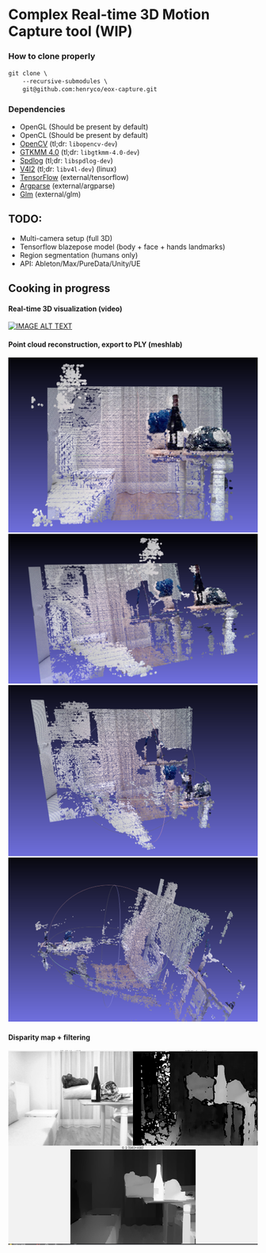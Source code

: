 # Complex Real-time 3D Motion Capture tool (WIP)
### How to clone properly
```shell
git clone \
    --recursive-submodules \
    git@github.com:henryco/eox-capture.git
  ```

### Dependencies
- OpenGL (Should be present by default)
- OpenCL (Should be present by default)
- [OpenCV](https://opencv.org/get-started) (tl;dr: `libopencv-dev`)
- [GTKMM 4.0](https://gtkmm.org/en/download.html) (tl;dr: `libgtkmm-4.0-dev`)
- [Spdlog](https://github.com/gabime/spdlog) (tl;dr: `libspdlog-dev`)
- [V4l2](https://trac.gateworks.com/wiki/linux/v4l2) (tl;dr: `libv4l-dev`) (linux)
- [TensorFlow](https://github.com/tensorflow/tensorflow) (external/tensorflow)
- [Argparse](https://github.com/p-ranav/argparse#positional-arguments) (external/argparse)
- [Glm](https://github.com/g-truc/glm) (external/glm)

## TODO:
- Multi-camera setup (full 3D)
- Tensorflow blazepose model (body + face + hands landmarks)
- Region segmentation (humans only)
- API: Ableton/Max/PureData/Unity/UE

## Cooking in progress

#### Real-time 3D visualization (video)
[![IMAGE ALT TEXT](https://img.youtube.com/vi/YNmbTUxgt3U/0.jpg)](https://www.youtube.com/watch?v=YNmbTUxgt3U "Real-time 3D visualization")

#### Point cloud reconstruction, export to PLY (meshlab)
![1](https://raw.githubusercontent.com/henryco/eox-capture/master/media/1.png)
![2](https://raw.githubusercontent.com/henryco/eox-capture/master/media/2.png)
![3](https://raw.githubusercontent.com/henryco/eox-capture/master/media/3.png)
![4](https://raw.githubusercontent.com/henryco/eox-capture/master/media/4.png)

#### Disparity map + filtering
![Cooking](https://raw.githubusercontent.com/henryco/eox-capture/master/media/cooking.png)
